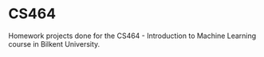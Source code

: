 # CS464
Homework projects done for the CS464 - Introduction to Machine Learning course in Bilkent University.

